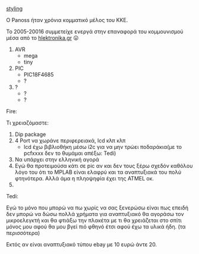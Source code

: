 [styling](https://guides.github.com/features/mastering-markdown/)




O Panoss ήταν χρόνια κομματικό μέλος του ΚΚΕ.

Το 2005-20016 συμμετείχε ενεργά στην επαναφορά του κομμουνισμού μέσα από το [hlektronika.gr](http://www.hlektronika.gr/forum/showthread.php?t=79043) :stuck_out_tongue:



1. AVR
    * mega
    * tiny
2. PIC
    * PIC18F4685
    * ?
3. ?
   * ?
   * ?

Fire:

Τι χρειαζόμαστε:

1. Dip package
2. 4 Port να χωράνε περιφερειακά, lcd κλπ κλπ
      * lcd έχω βιβλιοθήκη μέσω i2c για να μην τρώει ποδαράκια(με το pcfxxxx δεν το θυμάμαι απέξω: Tedi)
3. Να υπάρχει στην ελληνική αγορά
4. Εγώ θα προτειμούσα κάτι σε pic αν και δεν τους ξέρω σχεδόν καθόλου λόγο του ότι το MPLAB είναι ελαφρύ και τα αναπτυξιακά του πολύ φτηνότερα. Αλλά άμα η πληοψηφία έχει της ATMEL οκ.
5.


Tedi:

Εγώ το μόνο που μπορώ να πω χωρίς να σας ξενερώσω είναι πως επειδή δεν μπορώ να δώσω πολλά χρήματα για αναπτυξιακό θα αγοράσω τον μικροελεγκτή και θα φτιάξω την πλακέτα με τι θα χρειάζεται στο σπίτι μόνος μου αφού θα μου βγεί πιό φθηνό έτσι αφού έχω τα υλικά ήδη.
(τα περισσότερα)

Εκτός αν είναι αναπτυξιακό τύπου ebay με 10 ευρώ άντε 20.
